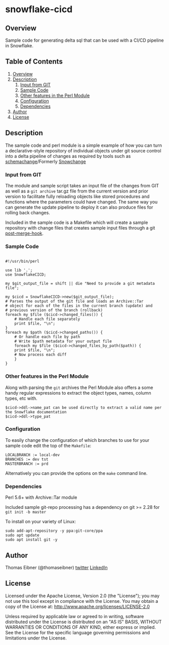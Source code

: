 # snowflake-cicd

## Overview

Sample code for generating delta sql that can be used with a CI/CD pipeline in Snowflake. 

## Table of Contents

1. [Overview](#overview)
1. [Description](#description)
   1. [Input from GIT](#input-from-git)
   1. [Sample Code](#sample-code)
   1. [Other features in the Perl Module](#other-features-in-the-perl-module)
   1. [Configuration](#configuration)
   1. [Dependencies](#dependencies)
1. [Author](#author)
1. [License](#license)

## Description 

The sample code and perl module is a simple example of how you can turn a
declarative-style repository of individual objects under git source control into a
delta pipeline of changes as required by tools such as
[schemachange](https://github.com/Snowflake-Labs/schemachange)/Formerly
[Snowchange](https://jeremiahhansen.medium.com/snowchange-a-database-change-management-tool-b9f0b786a7da)

### Input from GIT

The module and sample script takes an input file of the changes from GIT as well as a
`git archive` tar.gz file from the current version and prior version to facilitate fully
reloading objects like stored procedures and functions where the parameters could have
changed. The same way you can generate the update pipeline to deploy it can also produce
files for rolling back changes. 

Included in the sample code is a Makefile which will create a sample repository with change
files that creates sample input files through a git [post-merge-hook](git-post-merge-hook).

### Sample Code

```

#!/usr/bin/perl

use lib '.';
use SnowflakeCICD;

my $git_output_file = shift || die "Need to provide a git metadata file";

my $cicd = SnowflakeCICD->new($git_output_file);
# Parses the output of the git file and loads an Archive::Tar
# object for each of the files in the current branch (update) and
# previous version of the branch (rollback)
foreach my $file ($cicd->changed_files()) {
    # Handle each file separately
    print $file, "\n";
}
foreach my $path ($cicd->changed_paths()) {
    # Or handle each file by path
    # Write $path metadata for your output file
    foreach my $file ($cicd->changed_files_by_path($path)) {
	print $file, "\n";
	# Now process each diff
    }
}
```
### Other features in the Perl Module

Along with parsing the `git` archives the Perl Module also offers a some handy regular expressions to extract
the object types, names, column types, etc with.

```
$cicd->ddl->name_pat can be used directly to extract a valid name per the Snowflake documentation
$cicd->ddl->type_pat
```

### Configuration

To easily change the configuration of which branches to use for your sample code edit the top of the `Makefile`:

```
LOCALBRANCH := local-dev
BRANCHES := dev tst
MASTERBRANCH := prd
```

Alternatively you can provide the options on the `make` command line.

### Dependencies

Perl 5.6+ with Archive::Tar module

Included sample git-repo processing has a dependency on git >= 2.28 for `git init -b master`

To install on your variety of Linux:

```
sudo add-apt-repository -y ppa:git-core/ppa
sudo apt update
sudo apt install git -y
```

## Author

Thomas Eibner (@thomaseibner) [twitter](http://twitter.com/thomaseibner) [LinkedIn](https://www.linkedin.com/in/thomaseibner/)

## License

Licensed under the Apache License, Version 2.0 (the "License"); you may not use this tool except in compliance with the License. You may obtain a copy of the License at: http://www.apache.org/licenses/LICENSE-2.0

Unless required by applicable law or agreed to in writing, software distributed under the License is distributed on an "AS IS" BASIS, WITHOUT WARRANTIES OR CONDITIONS OF ANY KIND, either express or implied. See the License for the specific language governing permissions and limitations under the License.
